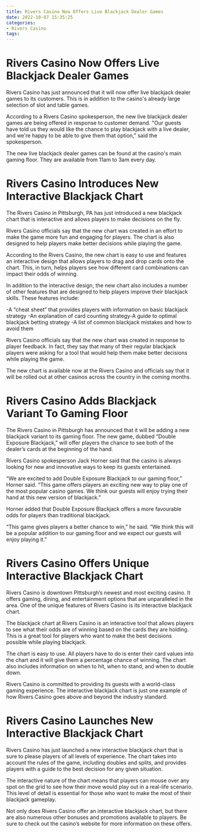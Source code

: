 ```yaml
---
title: Rivers Casino Now Offers Live Blackjack Dealer Games
date: 2022-10-07 15:35:25
categories:
- Rivers Casino
tags:
---
```



#  Rivers Casino Now Offers Live Blackjack Dealer Games

Rivers Casino has just announced that it will now offer live blackjack dealer games to its customers. This is in addition to the casino's already large selection of slot and table games.

According to a Rivers Casino spokesperson, the new live blackjack dealer games are being offered in response to customer demand. "Our guests have told us they would like the chance to play blackjack with a live dealer, and we're happy to be able to give them that option," said the spokesperson.

The new live blackjack dealer games can be found at the casino's main gaming floor. They are available from 11am to 3am every day.

#  Rivers Casino Introduces New Interactive Blackjack Chart

The Rivers Casino in Pittsburgh, PA has just introduced a new blackjack chart that is interactive and allows players to make decisions on the fly.

Rivers Casino officials say that the new chart was created in an effort to make the game more fun and engaging for players. The chart is also designed to help players make better decisions while playing the game.

According to the Rivers Casino, the new chart is easy to use and features an interactive design that allows players to drag and drop cards onto the chart. This, in turn, helps players see how different card combinations can impact their odds of winning.

In addition to the interactive design, the new chart also includes a number of other features that are designed to help players improve their blackjack skills. These features include:

-A “cheat sheet” that provides players with information on basic blackjack strategy
-An explanation of card counting strategy-A guide to optimal blackjack betting strategy
-A list of common blackjack mistakes and how to avoid them

Rivers Casino officials say that the new chart was created in response to player feedback. In fact, they say that many of their regular blackjack players were asking for a tool that would help them make better decisions while playing the game.

The new chart is available now at the Rivers Casino and officials say that it will be rolled out at other casinos across the country in the coming months.

#  Rivers Casino Adds Blackjack Variant To Gaming Floor

The Rivers Casino in Pittsburgh has announced that it will be adding a new blackjack variant to its gaming floor. The new game, dubbed “Double Exposure Blackjack,” will offer players the chance to see both of the dealer’s cards at the beginning of the hand.

Rivers Casino spokesperson Jack Horner said that the casino is always looking for new and innovative ways to keep its guests entertained.

“We are excited to add Double Exposure Blackjack to our gaming floor,” Horner said. “This game offers players an exciting new way to play one of the most popular casino games. We think our guests will enjoy trying their hand at this new version of blackjack.”

Horner added that Double Exposure Blackjack offers a more favourable odds for players than traditional blackjack.

“This game gives players a better chance to win,” he said. “We think this will be a popular addition to our gaming floor and we expect our guests will enjoy playing it.”

#  Rivers Casino Offers Unique Interactive Blackjack Chart

Rivers Casino is downtown Pittsburgh’s newest and most exciting casino. It offers gaming, dining, and entertainment options that are unparalleled in the area. One of the unique features of Rivers Casino is its interactive blackjack chart.

The blackjack chart at Rivers Casino is an interactive tool that allows players to see what their odds are of winning based on the cards they are holding. This is a great tool for players who want to make the best decisions possible while playing blackjack.

The chart is easy to use. All players have to do is enter their card values into the chart and it will give them a percentage chance of winning. The chart also includes information on when to hit, when to stand, and when to double down.

Rivers Casino is committed to providing its guests with a world-class gaming experience. The interactive blackjack chart is just one example of how Rivers Casino goes above and beyond the industry standard.

#  Rivers Casino Launches New Interactive Blackjack Chart

Rivers Casino has just launched a new interactive blackjack chart that is sure to please players of all levels of experience. The chart takes into account the rules of the game, including doubles and splits, and provides players with a guide to the best decision for any given situation.

The interactive nature of the chart means that players can mouse over any spot on the grid to see how their move would play out in a real-life scenario. This level of detail is essential for those who want to make the most of their blackjack gameplay.

Not only does Rivers Casino offer an interactive blackjack chart, but there are also numerous other bonuses and promotions available to players. Be sure to check out the casino’s website for more information on these offers.
